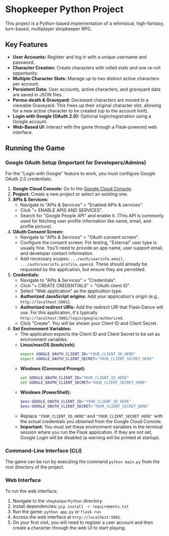 # Shopkeeper Python Project

This project is a Python-based implementation of a whimsical, high-fantasy, turn-based, multiplayer shopkeeper RPG.

## Key Features

*   **User Accounts:** Register and log in with a unique username and password.
*   **Character Creation:** Create characters with rolled stats and one re-roll opportunity.
*   **Multiple Character Slots:** Manage up to two distinct active characters per account.
*   **Persistent Data:** User accounts, active characters, and graveyard data are saved in JSON files.
*   **Perma-death & Graveyard:** Deceased characters are moved to a viewable Graveyard. This frees up their original character slot, allowing for a new active character to be created (up to the account limit).
*   **Login with Google (OAuth 2.0):** Optional login/registration using a Google account.
*   **Web-Based UI:** Interact with the game through a Flask-powered web interface.

## Running the Game

### Google OAuth Setup (Important for Developers/Admins)

For the "Login with Google" feature to work, you must configure Google OAuth 2.0 credentials:

1.  **Google Cloud Console:** Go to the [Google Cloud Console](https://console.cloud.google.com/).
2.  **Project:** Create a new project or select an existing one.
3.  **APIs & Services:**
    *   Navigate to "APIs & Services" > "Enabled APIs & services".
    *   Click "+ ENABLE APIS AND SERVICES".
    *   Search for "Google People API" and enable it. (This API is commonly used for fetching user profile information like name, email, and profile picture).
4.  **OAuth Consent Screen:**
    *   Navigate to "APIs & Services" > "OAuth consent screen".
    *   Configure the consent screen. For testing, "External" user type is usually fine. You'll need to provide an app name, user support email, and developer contact information.
    *   Add necessary scopes: `.../auth/userinfo.email`, `.../auth/userinfo.profile`, `openid`. These should already be requested by the application, but ensure they are permitted.
5.  **Credentials:**
    *   Navigate to "APIs & Services" > "Credentials".
    *   Click "+ CREATE CREDENTIALS" > "OAuth client ID".
    *   Select "Web application" as the application type.
    *   **Authorized JavaScript origins:** Add your application's origin (e.g., `http://localhost:5001`).
    *   **Authorized redirect URIs:** Add the redirect URI that Flask-Dance will use. For this application, it's typically `http://localhost:5001/login/google/authorized`.
    *   Click "Create". You will be shown your Client ID and Client Secret.
6.  **Set Environment Variables:**
    *   The application expects the Client ID and Client Secret to be set as environment variables.
    *   **Linux/macOS (bash/zsh):**
        ```bash
        export GOOGLE_OAUTH_CLIENT_ID="YOUR_CLIENT_ID_HERE"
        export GOOGLE_OAUTH_CLIENT_SECRET="YOUR_CLIENT_SECRET_HERE"
        ```
    *   **Windows (Command Prompt):**
        ```cmd
        set GOOGLE_OAUTH_CLIENT_ID="YOUR_CLIENT_ID_HERE"
        set GOOGLE_OAUTH_CLIENT_SECRET="YOUR_CLIENT_SECRET_HERE"
        ```
    *   **Windows (PowerShell):**
        ```powershell
        $env:GOOGLE_OAUTH_CLIENT_ID="YOUR_CLIENT_ID_HERE"
        $env:GOOGLE_OAUTH_CLIENT_SECRET="YOUR_CLIENT_SECRET_HERE"
        ```
    *   Replace `"YOUR_CLIENT_ID_HERE"` and `"YOUR_CLIENT_SECRET_HERE"` with the actual credentials you obtained from the Google Cloud Console.
    *   **Important:** You must set these environment variables in the terminal session where you run the Flask application. If they are not set, Google Login will be disabled (a warning will be printed at startup).

### Command-Line Interface (CLI)

The game can be run by executing the command `python main.py` from the root directory of the project.

### Web Interface

To run the web interface:

1. Navigate to the `shopkeeperPython` directory.
2. Install dependencies: `pip install -r requirements.txt`
3. Run the game: `python app.py` or `flask run`
4. Access the web interface at `http://localhost:5001`.
5. On your first visit, you will need to register a user account and then create a character through the web UI to start playing.
